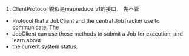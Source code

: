 1. ClientProtocol 
   貌似是mapreduce_v1的接口， 先不管
   
 * Protocol that a JobClient and the central JobTracker use to communicate.  The
 * JobClient can use these methods to submit a Job for execution, and learn about
 * the current system status.